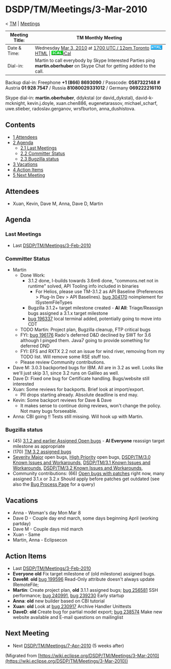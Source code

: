 

DSDP/TM/Meetings/3-Mar-2010
===========================

< [TM](./TM "DSDP/TM")‎ | [Meetings](./Meetings "DSDP/TM/Meetings")

| Meeting Title: | **TM Monthly Meeting** |
| --- | --- |
| Date & Time: | Wednesday [Mar 3, 2010](./index.php?title=Mar_3,_2010&action=edit&redlink=1 "Mar 3, 2010 (page does not exist)") at [1700 UTC / 12pm Toronto](http://www.timeanddate.com/worldclock/fixedtime.html?month=3&day=3&year=2010&hour=17&min=00&sec=0&p1=0)   ![Html.gif](./images/Html.gif)[HTML](http://www.google.com/calendar/embed?src=vn70im36r00qeusu8nme50cils@group.calendar.google.com&ctz=Canada/Toronto) \| ![Ical.gif](./images/Ical.gif)[iCal](http://www.google.com/calendar/ical/vn70im36r00qeusu8nme50cils@group.calendar.google.com/public/basic.ics) |
| Dial-in: | Martin to call everybody by Skype   Interested Parties ping **martin.oberhuber** on Skype Chat for getting added to the call. |

Backup dial-in: Freephone **+1 (866) 8693090** / Passcode: **0587322148 #**  
Austria **01 928 7547** / Russia **81080029331012** / Germany **069222216110**

Skype dial-in: **martin.oberhuber**, ddykstal (or david\_dykstal), david-k-mcknight, kevin.j.doyle, xuan.chen886, eugenetarassov, michael\_scharf, uwe.stieber, radoslav.gerganov, wrsfburton, anna_dushistova.  

Contents
--------

*   [1 Attendees](#Attendees)
*   [2 Agenda](#Agenda)
    *   [2.1 Last Meetings](#Last-Meetings)
    *   [2.2 Committer Status](#Committer-Status)
    *   [2.3 Bugzilla status](#Bugzilla-status)
*   [3 Vacations](#Vacations)
*   [4 Action Items](#Action-Items)
*   [5 Next Meeting](#Next-Meeting)

Attendees
---------

*   Xuan, Kevin, Dave M, Anna, Dave D, Martin

  

Agenda
------

### Last Meetings

*   Last [DSDP/TM/Meetings/3-Feb-2010](./DSDP/TM/Meetings/3-Feb-2010 "DSDP/TM/Meetings/3-Feb-2010")

### Committer Status

*   Martin
    *   Done Work:
        *   3.1.2 done, I-builds towards 3.6m6 done, "commons.net not in runtime" solved, API Tooling info included in binaries
            *   For Helios, please use TM-3.1.2 as API Baseline (Preferences > Plug-In Dev > API Baselines). [bug 304170](https://bugs.eclipse.org/bugs/show_bug.cgi?id=304170) noimplement for ISystemFileTypes
        *   Bugzilla 3.1.2+ target milestone created - **AI All**: Triage/Reassign bugs assigned a 3.1.x target milestone
        *   [bug 196337](https://bugs.eclipse.org/bugs/show_bug.cgi?id=196337) local terminal added, potentially going to move into CDT
    *   TODO Martin: Project plan, Bugzilla cleanup, FTP critical bugs
    *   FYI: [bug 196176](https://bugs.eclipse.org/bugs/show_bug.cgi?id=196176) Rado's deferred D&D declined by SWT for 3.6 although I pinged them. Java7 going to provide something for deferred DND
    *   FYI: EFS and RXTX 2.2 not an issue for wind river, removing from my TODO list. Will remove some RSE stuff too.
    *   Please review Community contributions.
*   Dave M: 3.0.3 backported bugs for IBM. All are in 3.2 as well. Looks like we'll just skip 3.1, since 3.2 runs on Galileo as well.
*   Dave D: Fixed one bug for Certificate handling. Bugs/website still interested
*   Xuan: Some reviews for backports. Brief look at import/export.
    *   PII drops starting already. Absolute deadline is end may.
*   Kevin: Some backport reviews for Dave & Dave
    *   It makes sense to continue doing reviews, won't change the policy. Not many bugs forseeable.
*   Anna: CBI going !! Tests still missing. Will hook up with Martin.

  

### Bugzilla status

*   (45) [3.1.2 and earlier Assigned Open bugs](https://bugs.eclipse.org/bugs/buglist.cgi?query_format=advanced&product=Target+Management&target_milestone=3.0&target_milestone=3.0.1&target_milestone=3.0.2&target_milestone=3.1+M2&target_milestone=3.1+M3&target_milestone=3.1+M4&target_milestone=3.1+M5&target_milestone=3.1+M6&target_milestone=3.1+M7&target_milestone=3.1+RC1&target_milestone=3.1+RC2&target_milestone=3.1+RC3&target_milestone=3.1+RC4&target_milestone=3.1&target_milestone=3.1.1&target_milestone=3.1.2&bug_status=UNCONFIRMED&bug_status=NEW&bug_status=ASSIGNED&bug_status=REOPENED&cmdtype=doit) \- **AI Everyone** reassign target milestone as appropriate
*   (170) [TM 3.2 assigned bugs](https://bugs.eclipse.org/bugs/buglist.cgi?field0-0-0=target_milestone;query_format=advanced;bug_status=UNCONFIRMED;bug_status=NEW;bug_status=ASSIGNED;bug_status=REOPENED;type0-0-0=substring;value0-0-0=3.2;product=Target%20Management)
*   [Severity Major](https://bugs.eclipse.org/bugs/buglist.cgi?query_format=advanced&classification=DSDP&product=Target+Management&bug_status=UNCONFIRMED&bug_status=NEW&bug_status=ASSIGNED&bug_status=REOPENED&bug_severity=blocker&bug_severity=critical&bug_severity=major&cmdtype=doit) open bugs, [High Priority](https://bugs.eclipse.org/bugs/buglist.cgi?query_format=advanced&classification=DSDP&product=Target+Management&bug_status=UNCONFIRMED&bug_status=NEW&bug_status=ASSIGNED&bug_status=REOPENED&cmdtype=doit&field0-0-0=priority&type0-0-0=regexp&value0-0-0=P%5B12%5D&field0-0-1=bug_severity&type0-0-1=regexp&value0-0-1=blocker%7Ccritical%7Cmajor) open bugs, [DSDP/TM/3.0 Known Issues and Workarounds](./DSDP/TM/3.0_Known_Issues_and_Workarounds "DSDP/TM/3.0 Known Issues and Workarounds"), [DSDP/TM/3.1 Known Issues and Workarounds](./DSDP/TM/3.1_Known_Issues_and_Workarounds "DSDP/TM/3.1 Known Issues and Workarounds"), [DSDP/TM/3.2 Known Issues and Workarounds](./DSDP/TM/3.2_Known_Issues_and_Workarounds "DSDP/TM/3.2 Known Issues and Workarounds"),
*   Community contributions: (66) [Open bugs with patches](https://bugs.eclipse.org/bugs/buglist.cgi?query_format=advanced&classification=DSDP&product=Target+Management&bug_status=UNCONFIRMED&bug_status=NEW&bug_status=ASSIGNED&bug_status=REOPENED&cmdtype=doit&field0-0-0=attachments.ispatch&type0-0-0=equals&value0-0-0=1) right now, many assigned 3.1.x or 3.2.x Should apply before patches get outdated (see also the [Bug Process Page](https://www.eclipse.org/dsdp/tm/development/bug_process.php) for a query)

  

  

Vacations
---------

*   Anna - Woman's day Mon Mar 8
*   Dave D - Couple day end march, some days beginning April (working partday)
*   Dave M - Couple days mid march
*   Xuan - Same
*   Martin, Anna - Eclipsecon

Action Items
------------

*   Last [DSDP/TM/Meetings/3-Feb-2010](./DSDP/TM/Meetings/3-Feb-2010 "DSDP/TM/Meetings/3-Feb-2010")
*   **Everyone** **old** Fix target milestone of (old milestone) assigned bugs.
*   **DaveM**: **old** [bug 199596](https://bugs.eclipse.org/bugs/show_bug.cgi?id=199596) Read-Only attribute doesn't always update IRemoteFile;
*   **Martin**: Create project plan, **old** 3.1.1 assigned bugs; [bug 256581](https://bugs.eclipse.org/bugs/show_bug.cgi?id=256581) SSH performance; [bug 240991](https://bugs.eclipse.org/bugs/show_bug.cgi?id=240991), [bug 239230](https://bugs.eclipse.org/bugs/show_bug.cgi?id=239230) Early startup
*   **Anna**: **old** new builder based on CBI tutorial
*   **Xuan**: **old** Look at [bug 230917](https://bugs.eclipse.org/bugs/show_bug.cgi?id=230917) Archive Handler Unittests
*   **DaveD**: **old** Create bug for partial model export; [bug 238574](https://bugs.eclipse.org/bugs/show_bug.cgi?id=238574) Make new website available and E-mail questions on mailinglist

Next Meeting
------------

*   Next [DSDP/TM/Meetings/7-Apr-2010](./DSDP/TM/Meetings/7-Apr-2010 "DSDP/TM/Meetings/7-Apr-2010") (5 weeks after)


(Migrated from [https://wiki.eclipse.org/DSDP/TM/Meetings/3-Mar-2010](https://wiki.eclipse.org/DSDP/TM/Meetings/3-Mar-2010))